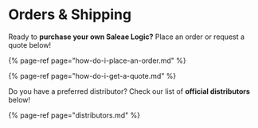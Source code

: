 # Orders & Shipping

Ready to **purchase your own Saleae Logic?** Place an order or request a quote below!

{% page-ref page="how-do-i-place-an-order.md" %}

{% page-ref page="how-do-i-get-a-quote.md" %}

Do you have a preferred distributor? Check our list of **official distributors** below!

{% page-ref page="distributors.md" %}









